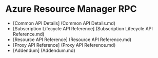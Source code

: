 # Azure Resource Manager RPC

- [Common API Details] (Common API Details.md) <br/>
- [Subscription Lifecycle API Reference] (Subscription Lifecycle API Reference.md) <br/>
- [Resource API Reference] (Resource API Reference.md)
- [Proxy API Reference] (Proxy API Reference.md)
- [Addendum] (Addendum.md)
